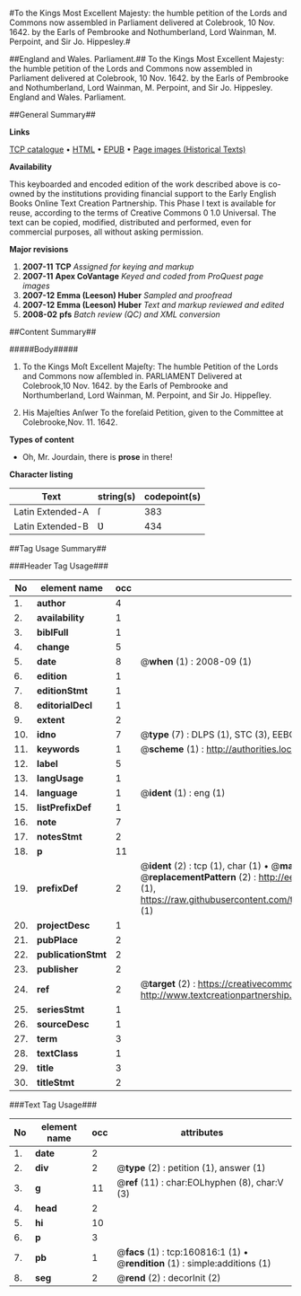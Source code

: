 #To the Kings Most Excellent Majesty: the humble petition of the Lords and Commons now assembled in Parliament delivered at Colebrook, 10 Nov. 1642. by the Earls of Pembrooke and Nothumberland, Lord Wainman, M. Perpoint, and Sir Jo. Hippesley.#

##England and Wales. Parliament.##
To the Kings Most Excellent Majesty: the humble petition of the Lords and Commons now assembled in Parliament delivered at Colebrook, 10 Nov. 1642. by the Earls of Pembrooke and Nothumberland, Lord Wainman, M. Perpoint, and Sir Jo. Hippesley.
England and Wales. Parliament.

##General Summary##

**Links**

[TCP catalogue](http://www.ota.ox.ac.uk/tcp/)  • 
[HTML](http://tei.it.ox.ac.uk/tcp/Texts-HTML/free/A83/A83521.html)  • 
[EPUB](http://tei.it.ox.ac.uk/tcp/Texts-EPUB/free/A83/A83521.epub) • 
[Page images (Historical Texts)](https://data.historicaltexts.jisc.ac.uk/view?pubId=eebo-99870146e&pageId=eebo-99870146e-160816-1)

**Availability**

This keyboarded and encoded edition of the
	       work described above is co-owned by the institutions
	       providing financial support to the Early English Books
	       Online Text Creation Partnership. This Phase I text is
	       available for reuse, according to the terms of Creative
	       Commons 0 1.0 Universal. The text can be copied,
	       modified, distributed and performed, even for
	       commercial purposes, all without asking permission.

**Major revisions**

1. __2007-11__ __TCP__ *Assigned for keying and markup*
1. __2007-11__ __Apex CoVantage__ *Keyed and coded from ProQuest page images*
1. __2007-12__ __Emma (Leeson) Huber__ *Sampled and proofread*
1. __2007-12__ __Emma (Leeson) Huber__ *Text and markup reviewed and edited*
1. __2008-02__ __pfs__ *Batch review (QC) and XML conversion*

##Content Summary##

#####Body#####

1. To the Kings Moſt Excellent Majeſty: The humble Petition of the Lords and Commons now aſſembled in. PARLIAMENT Delivered at Colebrook,10 Nov. 1642. by the Earls of Pembrooke and Northumberland, Lord Wainman, M. Perpoint, and Sir Jo. Hippeſley.

1. His Majeſties Anſwer To the foreſaid Petition, given to the Committee at Colebrooke,Nov. 11. 1642.

**Types of content**

  * Oh, Mr. Jourdain, there is **prose** in there!

**Character listing**


|Text|string(s)|codepoint(s)|
|---|---|---|
|Latin Extended-A|ſ|383|
|Latin Extended-B|Ʋ|434|

##Tag Usage Summary##

###Header Tag Usage###

|No|element name|occ|attributes|
|---|---|---|---|
|1.|__author__|4||
|2.|__availability__|1||
|3.|__biblFull__|1||
|4.|__change__|5||
|5.|__date__|8| @__when__ (1) : 2008-09 (1)|
|6.|__edition__|1||
|7.|__editionStmt__|1||
|8.|__editorialDecl__|1||
|9.|__extent__|2||
|10.|__idno__|7| @__type__ (7) : DLPS (1), STC (3), EEBO-CITATION (1), PROQUEST (1), VID (1)|
|11.|__keywords__|1| @__scheme__ (1) : http://authorities.loc.gov/ (1)|
|12.|__label__|5||
|13.|__langUsage__|1||
|14.|__language__|1| @__ident__ (1) : eng (1)|
|15.|__listPrefixDef__|1||
|16.|__note__|7||
|17.|__notesStmt__|2||
|18.|__p__|11||
|19.|__prefixDef__|2| @__ident__ (2) : tcp (1), char (1)  •  @__matchPattern__ (2) : ([0-9\-]+):([0-9IVX]+) (1), (.+) (1)  •  @__replacementPattern__ (2) : http://eebo.chadwyck.com/downloadtiff?vid=$1&page=$2 (1), https://raw.githubusercontent.com/textcreationpartnership/Texts/master/tcpchars.xml#$1 (1)|
|20.|__projectDesc__|1||
|21.|__pubPlace__|2||
|22.|__publicationStmt__|2||
|23.|__publisher__|2||
|24.|__ref__|2| @__target__ (2) : https://creativecommons.org/publicdomain/zero/1.0/ (1), http://www.textcreationpartnership.org/docs/. (1)|
|25.|__seriesStmt__|1||
|26.|__sourceDesc__|1||
|27.|__term__|3||
|28.|__textClass__|1||
|29.|__title__|3||
|30.|__titleStmt__|2||


###Text Tag Usage###

|No|element name|occ|attributes|
|---|---|---|---|
|1.|__date__|2||
|2.|__div__|2| @__type__ (2) : petition (1), answer (1)|
|3.|__g__|11| @__ref__ (11) : char:EOLhyphen (8), char:V (3)|
|4.|__head__|2||
|5.|__hi__|10||
|6.|__p__|3||
|7.|__pb__|1| @__facs__ (1) : tcp:160816:1 (1)  •  @__rendition__ (1) : simple:additions (1)|
|8.|__seg__|2| @__rend__ (2) : decorInit (2)|
